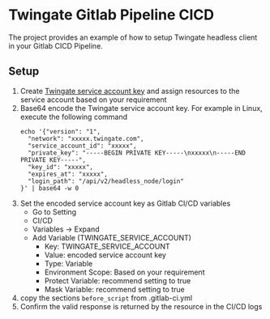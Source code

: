 # Twingate Gitlab Pipeline CICD
The project provides an example of how to setup Twingate headless client in your Gitlab CICD Pipeline.

## Setup
1. Create [Twingate service account key](https://www.twingate.com/docs/services/) and assign resources to the service account based on your requirement
2. Base64 encode the Twingate service account key. For example in Linux, execute the following command
    ```
    echo '{"version": "1",
      "network": "xxxxx.twingate.com",
      "service_account_id": "xxxxx",
      "private_key": "-----BEGIN PRIVATE KEY-----\nxxxxx\n-----END PRIVATE KEY-----",
      "key_id": "xxxxx",
      "expires_at": "xxxxx",
      "login_path": "/api/v2/headless_node/login"
    }' | base64 -w 0   
    ```
3. Set the encoded service account key as Gitlab CI/CD variables
   * Go to Setting
   * CI/CD
   * Variables -> Expand
   * Add Variable (TWINGATE_SERVICE_ACCOUNT)
     * Key: TWINGATE_SERVICE_ACCOUNT
     * Value: encoded service account key
     * Type: Variable
     * Environment Scope: Based on your requirement
     * Protect Variable: recommend setting to true
     * Mask Variable: recommend setting to true
4. copy the sections `before_script` from .gitlab-ci.yml
5. Confirm the valid response is returned by the resource in the CI/CD logs